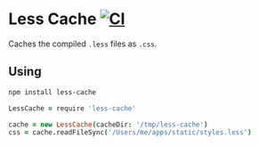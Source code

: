 # Less Cache [![CI](https://github.com/atom/less-cache/actions/workflows/ci.yml/badge.svg)](https://github.com/atom/less-cache/actions/workflows/ci.yml)
Caches the compiled `.less` files as `.css`.

## Using

```sh
npm install less-cache
```

```coffeescript
LessCache = require 'less-cache'

cache = new LessCache(cacheDir: '/tmp/less-cache')
css = cache.readFileSync('/Users/me/apps/static/styles.less')
```

